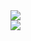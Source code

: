 <a href="https://github.com/lantoy1">
  <img align="center" src="https://github-readme-stats.anuraghazra1.vercel.app/api?username=lantoy1&show_icons=true&count_private=true&theme=blueberry&hide_border=true">
</a>
<br>
<a href="https://wakatime.com/@lantoy1">
  <img src="https://github-readme-stats.vercel.app/api/wakatime?username=lantoy&show_icons=true&hide_border=true&theme=blueberry&layout=compact">
</a>

